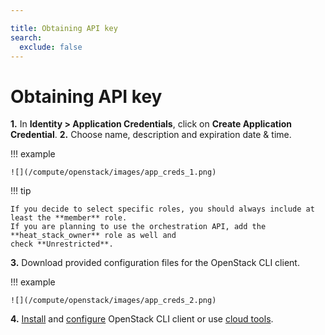 ```yaml
---

title: Obtaining API key
search:
  exclude: false
---
```


# Obtaining API key

__1.__ In **Identity &gt; Application Credentials**, click on **Create Application Credential**.
__2.__ Choose name, description and expiration date & time.

!!! example

    ![](/compute/openstack/images/app_creds_1.png)

!!! tip

    If you decide to select specific roles, you should always include at least the **member** role.
    If you are planning to use the orchestration API, add the **heat_stack_owner** role as well and
    check **Unrestricted**.

__3.__ Download provided configuration files for the OpenStack CLI client.

!!! example

    ![](/compute/openstack/images/app_creds_2.png)

__4.__ [Install](https://pypi.org/project/python-openstackclient/) and
   [configure](https://docs.openstack.org/python-openstackclient/train/configuration/index.html)
   OpenStack CLI client or use [cloud tools](/OpenStack/additional-information/using-cloud-tools/).
